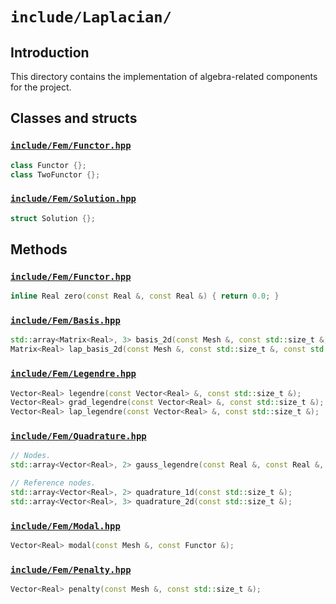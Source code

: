 # `include/Laplacian/`

## Introduction

This directory contains the implementation of algebra-related components for the project.

## Classes and structs

### [`include/Fem/Functor.hpp`](./Functor.hpp)

```cpp
class Functor {};
class TwoFunctor {};
```

### [`include/Fem/Solution.hpp`](./Solution.hpp)

```cpp
struct Solution {};
```

## Methods

### [`include/Fem/Functor.hpp`](./Functor.hpp)

```cpp
inline Real zero(const Real &, const Real &) { return 0.0; }
```

### [`include/Fem/Basis.hpp`](./Basis.hpp)

```cpp
std::array<Matrix<Real>, 3> basis_2d(const Mesh &, const std::size_t &, const std::array<Vector<Real>, 2> &);
Matrix<Real> lap_basis_2d(const Mesh &, const std::size_t &, const std::array<Vector<Real>, 2> &);
```

### [`include/Fem/Legendre.hpp`](./Legendre.hpp)

```cpp
Vector<Real> legendre(const Vector<Real> &, const std::size_t &);
Vector<Real> grad_legendre(const Vector<Real> &, const std::size_t &);
Vector<Real> lap_legendre(const Vector<Real> &, const std::size_t &);
```

### [`include/Fem/Quadrature.hpp`](./Quadrature.hpp)

```cpp
// Nodes.
std::array<Vector<Real>, 2> gauss_legendre(const Real &, const Real &, const std::size_t &);

// Reference nodes.
std::array<Vector<Real>, 2> quadrature_1d(const std::size_t &);
std::array<Vector<Real>, 3> quadrature_2d(const std::size_t &);
```

### [`include/Fem/Modal.hpp`](./Modal.hpp)

```cpp
Vector<Real> modal(const Mesh &, const Functor &);
```

### [`include/Fem/Penalty.hpp`](./Penalty.hpp)

```cpp
Vector<Real> penalty(const Mesh &, const std::size_t &);
```